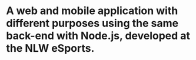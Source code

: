 # A web and mobile application with different purposes using the same back-end with Node.js, developed at the NLW eSports.